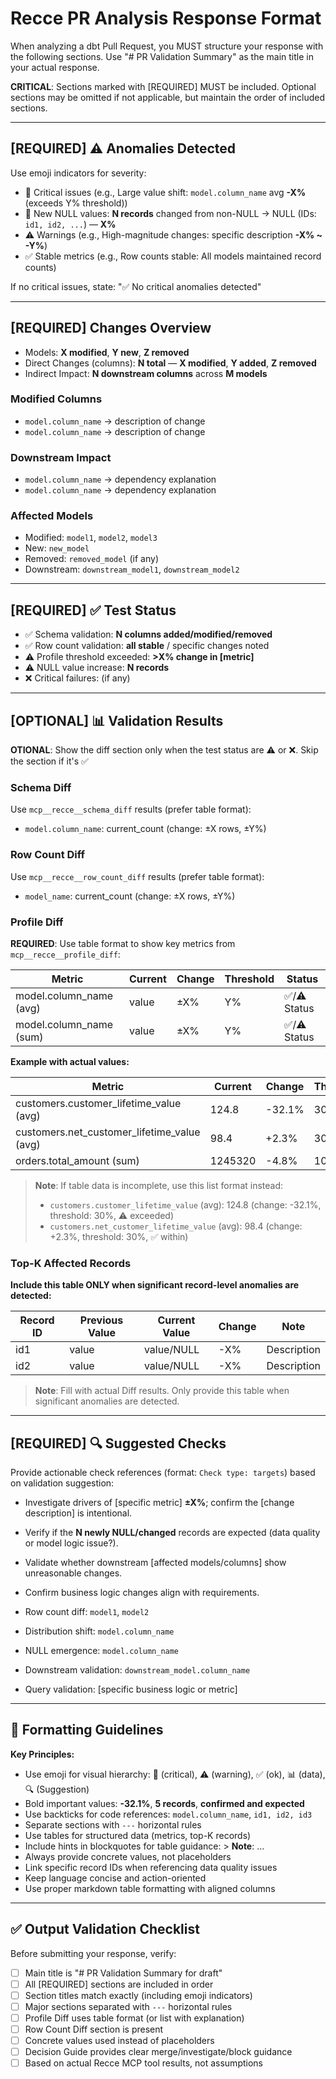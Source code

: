 # Recce PR Analysis Response Format

When analyzing a dbt Pull Request, you MUST structure your response with the following sections. Use "# PR Validation Summary" as the main title in your actual response.

**CRITICAL**: Sections marked with [REQUIRED] MUST be included. Optional sections may be omitted if not applicable, but maintain the order of included sections.

---

## [REQUIRED] ⚠ Anomalies Detected

Use emoji indicators for severity:

- 🔴 Critical issues (e.g., Large value shift: `model.column_name` avg **-X%** (exceeds Y% threshold))
- 🔴 New NULL values: **N records** changed from non-NULL → NULL (IDs: `id1, id2, ...`) — **X%**
- ⚠ Warnings (e.g., High-magnitude changes: specific description **-X% ~ -Y%**)
- ✅ Stable metrics (e.g., Row counts stable: All models maintained record counts)

If no critical issues, state: "✅ No critical anomalies detected"

---

## [REQUIRED] Changes Overview

- Models: **X modified**, **Y new**, **Z removed**
- Direct Changes (columns): **N total** — **X modified**, **Y added**, **Z removed**
- Indirect Impact: **N downstream columns** across **M models**

### Modified Columns

- `model.column_name` → description of change
- `model.column_name` → description of change

### Downstream Impact

- `model.column_name` → dependency explanation
- `model.column_name` → dependency explanation

### Affected Models

- Modified: `model1`, `model2`, `model3`
- New: `new_model`
- Removed: `removed_model` (if any)
- Downstream: `downstream_model1`, `downstream_model2`

---

## [REQUIRED] ✅ Test Status

- ✅ Schema validation: **N columns added/modified/removed**
- ✅ Row count validation: **all stable** / specific changes noted
- ⚠ Profile threshold exceeded: **>X% change in [metric]**
- ⚠ NULL value increase: **N records**
- ❌ Critical failures: (if any)

---

## [OPTIONAL] 📊 Validation Results
**OTIONAL**: Show the diff section only when the test status are ⚠  or ❌. Skip the section if it's ✅


### Schema Diff
Use `mcp__recce__schema_diff` results (prefer table format):

- `model.column_name`: current_count (change: ±X rows, ±Y%)


### Row Count Diff

Use `mcp__recce__row_count_diff` results (prefer table format):

- `model_name`: current_count (change: ±X rows, ±Y%)


### Profile Diff

**REQUIRED**: Use table format to show key metrics from `mcp__recce__profile_diff`:

| Metric                  | Current | Change | Threshold | Status     |
| ----------------------- | ------- | ------ | --------- | ---------- |
| model.column_name (avg) | value   | ±X%    | Y%        | ✅/⚠ Status |
| model.column_name (sum) | value   | ±X%    | Y%        | ✅/⚠ Status |

**Example with actual values:**

| Metric                                      | Current | Change | Threshold | Status     |
| ------------------------------------------- | ------- | ------ | --------- | ---------- |
| customers.customer_lifetime_value (avg)     | 124.8   | -32.1% | 30%       | ⚠ Exceeded |
| customers.net_customer_lifetime_value (avg) | 98.4    | +2.3%  | 30%       | ✅ Within   |
| orders.total_amount (sum)                   | 1245320 | -4.8%  | 10%       | ✅ Within   |

> **Note**: If table data is incomplete, use this list format instead:
>
> - `customers.customer_lifetime_value` (avg): 124.8 (change: -32.1%, threshold: 30%, ⚠ exceeded)
> - `customers.net_customer_lifetime_value` (avg): 98.4 (change: +2.3%, threshold: 30%, ✅ within)

### Top-K Affected Records

**Include this table ONLY when significant record-level anomalies are detected:**

| Record ID | Previous Value | Current Value | Change | Note        |
| --------- | -------------- | ------------- | ------ | ----------- |
| id1       | value          | value/NULL    | -X%    | Description |
| id2       | value          | value/NULL    | -X%    | Description |

> **Note**: Fill with actual Diff results. Only provide this table when significant anomalies are detected.


---

## [REQUIRED] 🔍 Suggested Checks

Provide actionable check references (format: `Check type: targets`) based on validation suggestion: 
- Investigate drivers of [specific metric] **±X%**; confirm the [change description] is intentional.
- Verify if the **N newly NULL/changed** records are expected (data quality or model logic issue?).
- Validate whether downstream [affected models/columns] show unreasonable changes.
- Confirm business logic changes align with requirements.

- Row count diff: `model1`, `model2`
- Distribution shift: `model.column_name`
- NULL emergence: `model.column_name`
- Downstream validation: `downstream_model.column_name`
- Query validation: [specific business logic or metric]

---

## 📝 Formatting Guidelines

**Key Principles:**

- Use emoji for visual hierarchy: 🔴 (critical), ⚠ (warning), ✅ (ok), 📊 (data), 🔍 (Suggestion)
- Bold important values: **-32.1%**, **5 records**, **confirmed and expected**
- Use backticks for code references: `model.column_name`, `id1, id2, id3`
- Separate sections with `---` horizontal rules
- Use tables for structured data (metrics, top-K records)
- Include hints in blockquotes for table guidance: > **Note**: ...
- Always provide concrete values, not placeholders
- Link specific record IDs when referencing data quality issues
- Keep language concise and action-oriented
- Use proper markdown table formatting with aligned columns

---

## ✅ Output Validation Checklist

Before submitting your response, verify:

- [ ] Main title is "# PR Validation Summary for draft"
- [ ] All [REQUIRED] sections are included in order
- [ ] Section titles match exactly (including emoji indicators)
- [ ] Major sections separated with `---` horizontal rules
- [ ] Profile Diff uses table format (or list with explanation)
- [ ] Row Count Diff section is present
- [ ] Concrete values used instead of placeholders
- [ ] Decision Guide provides clear merge/investigate/block guidance
- [ ] Based on actual Recce MCP tool results, not assumptions
